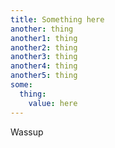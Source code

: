 ```yaml
---
title: Something here
another: thing
another1: thing
another2: thing
another3: thing
another4: thing
another5: thing
some:
  thing:
    value: here
---
```


Wassup

